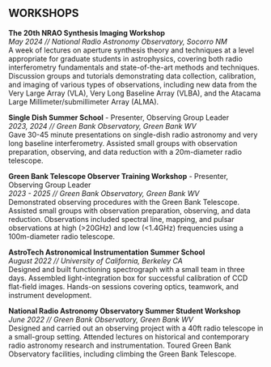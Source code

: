 ## WORKSHOPS
**The 20th NRAO Synthesis Imaging Workshop**\
*May 2024 // National Radio Astronomy Observatory, Socorro NM*\
A week of lectures on aperture synthesis theory and techniques at a level appropriate for graduate students in astrophysics, covering both radio interferometry fundamentals and state-of-the-art methods and techniques. Discussion groups and tutorials demonstrating data collection, calibration, and imaging of various types of observations, including new data from the Very Large Array (VLA), Very Long Baseline Array (VLBA),  and the Atacama Large Millimeter/submillimeter Array (ALMA). 


**Single Dish Summer School** - Presenter, Observing Group Leader\
*2023, 2024 // Green Bank Observatory, Green Bank WV*\
Gave 30-45 minute presentations on single-dish radio astronomy and very long baseline interferometry. Assisted small groups with observation preparation, observing, and data reduction with a 20m-diameter radio telescope.


**Green Bank Telescope Observer Training Workshop** - Presenter, Observing Group Leader\
*2023 - 2025 // Green Bank Observatory, Green Bank WV*\
Demonstrated observing procedures with the Green Bank Telescope. Assisted small groups with observation preparation, observing, and data reduction. Observations included spectral line, mapping, and pulsar observations at high (>20GHz) and low (<1.4GHz) frequencies using a 100m-diameter radio telescope. 


**AstroTech Astronomical Instrumentation Summer School**\
*August 2022 // University of California, Berkeley CA*\
Designed and built functioning spectrograph with a small team in three days. Assembled light-integration box for successful calibration of CCD flat-field images. Hands-on sessions covering optics, teamwork, and instrument development.


**National Radio Astronomy Observatory Summer Student Workshop**\
*June 2022 // Green Bank Observatory, Green Bank WV*\
Designed and carried out an observing project with a 40ft radio telescope in a small-group setting. Attended lectures on historical and contemporary radio astronomy research and instrumentation. Toured Green Bank Observatory facilities, including climbing the Green Bank Telescope.
